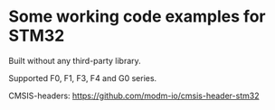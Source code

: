 Some working code examples for STM32
====================================

Built without any third-party library. 

Supported F0, F1, F3, F4 and G0 series.


CMSIS-headers:
https://github.com/modm-io/cmsis-header-stm32
